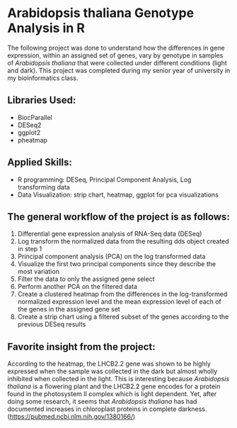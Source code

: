 # Arabidopsis thaliana Genotype Analysis in R

The following project was done to understand how the differences in gene expression, within an assigned set of genes, vary by genotype in samples of *Arabidopsis thaliana* that were collected under different conditions (light and dark). This project was completed during my senior year of university in my bioinformatics class.

## Libraries Used:
- BiocParallel
- DESeq2
- ggplot2
- pheatmap

## Applied Skills:
- R programming: DESeq, Principal Component Analysis, Log transforming data
- Data Visualization: strip chart, heatmap, ggplot for pca visualizations

## The general workflow of the project is as follows:
1. Differential gene expression analysis of RNA-Seq data (DESeq)
2. Log transform the normalized data from the resulting dds object created in step 1
3. Principal component analysis (PCA) on the log transformed data
4. Visualize the first two principal components since they describe the most variation
5. Filter the data to only the assigned gene select
6. Perform another PCA on the filtered data
7. Create a clustered heatmap from the differences in the log-transformed normalized expression level and the mean expression level of each of the genes in the assigned gene set
8. Create a strip chart using a filtered subset of the genes according to the previous DESeq results

## Favorite insight from the project:
According to the heatmap, the LHCB2.2 gene was shown to be highly expressed when the sample was collected in the dark but almost wholly inhibited when collected in the light. This is interesting because *Arabidopsis thaliana* is a flowering plant and the LHCB2.2 gene encodes for a protein found in the photosystem II complex which is light dependent. Yet, after doing some research, it seems that *Arabidopsis thaliana* has had documented increases in chloroplast proteins in complete darkness. (https://pubmed.ncbi.nlm.nih.gov/1380166/)
